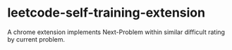 # leetcode-self-training-extension
A chrome extension implements Next-Problem within similar difficult rating by current problem.
